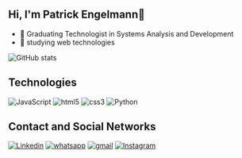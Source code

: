 ## Hi, I'm Patrick Engelmann👋 
- 🔭 Graduating Technologist in Systems Analysis and Development
- 🌱 studying web technologies

![GitHub stats](https://github-readme-stats.vercel.app/api?username=patrick-engelmann&show_icons=true&theme=dark)

<!--Tecnologias -->
## Technologies
<div style="display:inline">
  <img src="https://img.shields.io/badge/JavaScript-323330?style=for-the-badge&logo=javascript&logoColor=F7DF1E" alt="JavaScript">
  <img src="https://img.shields.io/badge/HTML5-E34F26?style=for-the-badge&logo=html5&logoColor=white" alt="html5">
  <img src="https://img.shields.io/badge/CSS3-1572B6?style=for-the-badge&logo=css3&logoColor=white" alt="css3">  
  <img src="https://img.shields.io/badge/Python-14354C?style=for-the-badge&logo=python&logoColor=white" alt="Python">
</div>

<!-- Contato e redes sociais -->
## Contact and Social Networks
<div style="display:inline">
 <a href="https://br.linkedin.com/in/patrick-vieira-da-silva-engelmann-b75b93207"><img src="https://img.shields.io/badge/LinkedIn-0077B5?style=for-the-badge&logo=linkedin&logoColor=white" alt="Linkedin"></a>
  <a href="https://wa.me/qr/YUJJIJUMOYCAI1"><img src="https://img.shields.io/badge/WhatsApp-25D366?style=for-the-badge&logo=whatsapp&logoColor=white" alt="whatsapp"></a>
  <a href="pvieiradasilva420@gmail.com"><img src="https://img.shields.io/badge/Gmail-D14836?style=for-the-badge&logo=gmail&logoColor=white" alt="gmail"></a>
  <a href="https://www.instagram.com/_engelmann_97/"><img src="https://img.shields.io/badge/Instagram-E4405F?style=for-the-badge&logo=instagram&logoColor=white" alt="Instagram"></a>
</div>
